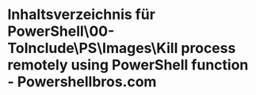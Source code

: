 # Inhaltsverzeichnis für PowerShell\00-ToInclude\PS\Images\Kill process remotely using PowerShell function - Powershellbros.com


